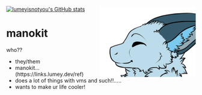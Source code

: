 [![lumeyisnotyou's GitHub stats](https://github-readme-stats.vercel.app/api?username=lumeyisnotyou&theme=prussian&show_icons=true)](https://github.com/anuraghazra/github-readme-stats)
<img src="uh.png" width="256" align="right">

# manokit

who??
<ul>
  <li>they/them</li>

  <li>manokit... (https://links.lumey.dev/ref)</li>

  <li>does a lot of things with vms and such!!.....</li>
  <li>wants to make ur life cooler!</li>

</ul>

